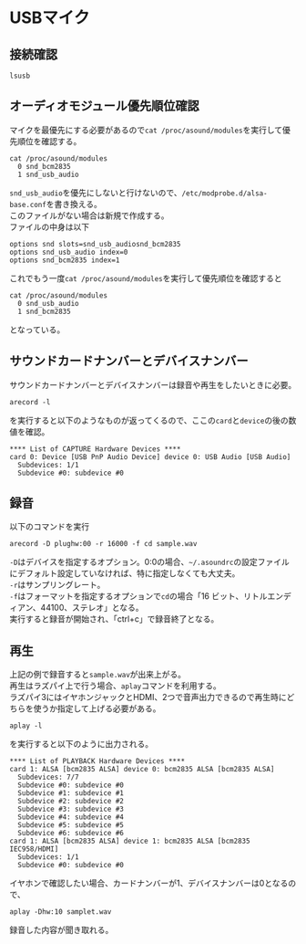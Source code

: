 # USBマイク

## 接続確認
```
lsusb
```

## オーディオモジュール優先順位確認
マイクを最優先にする必要があるので`cat /proc/asound/modules`を実行して優先順位を確認する。  
```
cat /proc/asound/modules
  0 snd_bcm2835
  1 snd_usb_audio
```
`snd_usb_audio`を優先にしないと行けないので、`/etc/modprobe.d/alsa-base.conf`を書き換える。  
このファイルがない場合は新規で作成する。  
ファイルの中身は以下
```
options snd slots=snd_usb_audiosnd_bcm2835
options snd_usb_audio index=0
options snd_bcm2835 index=1
```
これでもう一度`cat /proc/asound/modules`を実行して優先順位を確認すると
```
cat /proc/asound/modules
  0 snd_usb_audio
  1 snd_bcm2835
```
となっている。

## サウンドカードナンバーとデバイスナンバー
サウンドカードナンバーとデバイスナンバーは録音や再生をしたいときに必要。  
```
arecord -l
```
を実行すると以下のようなものが返ってくるので、ここの`card`と`device`の後の数値を確認。  
```
**** List of CAPTURE Hardware Devices ****
card 0: Device [USB PnP Audio Device] device 0: USB Audio [USB Audio]
  Subdevices: 1/1
  Subdevice #0: subdevice #0
```

## 録音
以下のコマンドを実行
```
arecord -D plughw:00 -r 16000 -f cd sample.wav
```

`-D`はデバイスを指定するオプション。0:0の場合、`~/.asoundrc`の設定ファイルにデフォルト設定していなければ、特に指定しなくても大丈夫。  
`-r`はサンプリングレート。  
`-f`はフォーマットを指定するオプションで`cd`の場合「16 ビット、リトルエンディアン、44100、ステレオ」となる。  
実行すると録音が開始され、「ctrl+c」で録音終了となる。  

## 再生
上記の例で録音すると`sample.wav`が出来上がる。  
再生はラズパイ上で行う場合、`aplay`コマンドを利用する。  
ラズパイ3にはイヤホンジャックとHDMI、2つで音声出力できるので再生時にどちらを使うか指定して上げる必要がある。  

```
aplay -l
```
を実行すると以下のように出力される。  
```
**** List of PLAYBACK Hardware Devices ****
card 1: ALSA [bcm2835 ALSA] device 0: bcm2835 ALSA [bcm2835 ALSA]
  Subdevices: 7/7
  Subdevice #0: subdevice #0
  Subdevice #1: subdevice #1
  Subdevice #2: subdevice #2
  Subdevice #3: subdevice #3
  Subdevice #4: subdevice #4
  Subdevice #5: subdevice #5
  Subdevice #6: subdevice #6
card 1: ALSA [bcm2835 ALSA] device 1: bcm2835 ALSA [bcm2835 IEC958/HDMI]
  Subdevices: 1/1
  Subdevice #0: subdevice #0
```
イヤホンで確認したい場合、カードナンバーが1、デバイスナンバーは0となるので、  
```
aplay -Dhw:10 samplet.wav
```
録音した内容が聞き取れる。  
